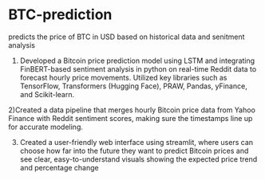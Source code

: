 # BTC-prediction
predicts the price of BTC in USD based on historical data and senitment analysis

1) Developed a Bitcoin price prediction model using LSTM and integrating FinBERT-based sentiment analysis in python on real-time Reddit data to forecast hourly price movements. Utilized key libraries such as TensorFlow, Transformers (Hugging Face), PRAW, Pandas, yFinance, and Scikit-learn.

2)Created a data pipeline that merges hourly Bitcoin price data from Yahoo Finance with Reddit sentiment scores, making sure the timestamps line up for accurate modeling.

3) Created a user-friendly web interface using streamlit, where users can choose how far into the future they want to predict Bitcoin prices and see clear, easy-to-understand visuals showing the expected price trend and percentage change
